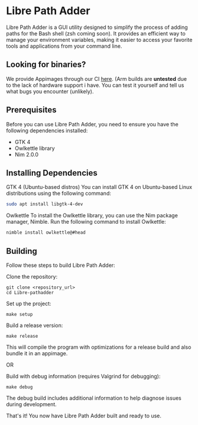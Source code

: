# Libre Path Adder

Libre Path Adder is a GUI utility designed to simplify the process of adding paths for the Bash shell (zsh coming soon). It provides an efficient way to manage your environment variables, making it easier to access your favorite tools and applications from your command line.

## Looking for binaries?
We provide Appimages through our CI [here](https://github.com/FaisalAhmedAlghamdi/Libre-pathadder/actions). (Arm builds are **untested** due to the lack of hardware support i have. You can test it yourself and tell us what bugs you encounter (unlikely).


## Prerequisites
Before you can use Libre Path Adder, you need to ensure you have the following dependencies installed:
- GTK 4
- Owlkettle library
- Nim 2.0.0
## Installing Dependencies
GTK 4 (Ubuntu-based distros)
You can install GTK 4 on Ubuntu-based Linux distributions using the following command:
```bash
sudo apt install libgtk-4-dev
```
Owlkettle
To install the Owlkettle library, you can use the Nim package manager, Nimble. Run the following command to install Owlkettle:
```bash
nimble install owlkettle@#head
```

## Building
Follow these steps to build Libre Path Adder:

Clone the repository:
```
git clone <repository_url>
cd Libre-pathadder
```
Set up the project:
```
make setup
```
Build a release version:
```
make release
```
This will compile the program with optimizations for a release build and also bundle it in an appimage.

OR

Build with debug information (requires Valgrind for debugging):
```
make debug
```
The debug build includes additional information to help diagnose issues during development.

That's it! You now have Libre Path Adder built and ready to use.
